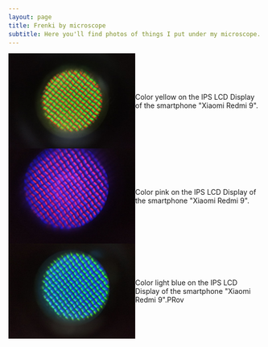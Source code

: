 ```yaml
---
layout: page
title: Frenki by microscope
subtitle: Here you'll find photos of things I put under my microscope. Hope you find it interesting
---
```



<div style="display: flex; justify-content: flex-start; align-items: center;">
  <img width="50%" src="MicroscopeGallery/yellow.jpeg" alt="">
  <p style="margin: 0;"> Color yellow on the IPS LCD Display of the smartphone "Xiaomi Redmi 9".</p>
</div>

<div style="display: flex; justify-content: flex-start; align-items: center;">
  <img width="50%" src="MicroscopeGallery/purple.jpeg" alt="">
  <p style="margin: 0;"> Color pink on the IPS LCD Display of the smartphone "Xiaomi Redmi 9".</p>
</div>

<div style="display: flex; justify-content: flex-start; align-items: center;">
  <img width="50%" src="MicroscopeGallery/blu.jpeg" alt="">
  <p style="margin: 0;"> Color light blue on the IPS LCD Display of the smartphone "Xiaomi Redmi 9".PRov</p>
</div>

